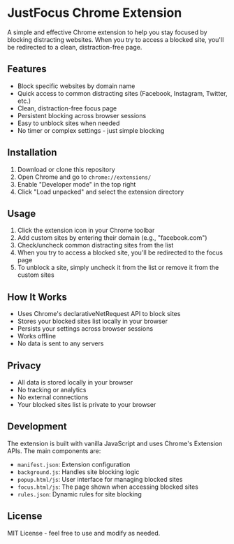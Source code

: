 # JustFocus Chrome Extension

A simple and effective Chrome extension to help you stay focused by blocking distracting websites. When you try to access a blocked site, you'll be redirected to a clean, distraction-free page.

## Features

- Block specific websites by domain name
- Quick access to common distracting sites (Facebook, Instagram, Twitter, etc.)
- Clean, distraction-free focus page
- Persistent blocking across browser sessions
- Easy to unblock sites when needed
- No timer or complex settings - just simple blocking

## Installation

1. Download or clone this repository
2. Open Chrome and go to `chrome://extensions/`
3. Enable "Developer mode" in the top right
4. Click "Load unpacked" and select the extension directory

## Usage

1. Click the extension icon in your Chrome toolbar
2. Add custom sites by entering their domain (e.g., "facebook.com")
3. Check/uncheck common distracting sites from the list
4. When you try to access a blocked site, you'll be redirected to the focus page
5. To unblock a site, simply uncheck it from the list or remove it from the custom sites

## How It Works

- Uses Chrome's declarativeNetRequest API to block sites
- Stores your blocked sites list locally in your browser
- Persists your settings across browser sessions
- Works offline
- No data is sent to any servers

## Privacy

- All data is stored locally in your browser
- No tracking or analytics
- No external connections
- Your blocked sites list is private to your browser

## Development

The extension is built with vanilla JavaScript and uses Chrome's Extension APIs. The main components are:

- `manifest.json`: Extension configuration
- `background.js`: Handles site blocking logic
- `popup.html/js`: User interface for managing blocked sites
- `focus.html/js`: The page shown when accessing blocked sites
- `rules.json`: Dynamic rules for site blocking

## License

MIT License - feel free to use and modify as needed. 